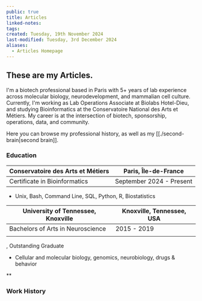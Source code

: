 ```yaml
---
public: true
title: Articles
linked-notes: 
tags: 
created: Tuesday, 19th November 2024
last-modified: Tuesday, 3rd December 2024
aliases:
  - Articles Homepage
---
```

## These are my Articles. 
I'm a biotech professional based in Paris with 5+ years of lab experience across molecular biology, neurodevelopment, and mammalian cell culture. Currently, I'm working as Lab Operations Associate at Biolabs Hotel-Dieu, and studying Bioinformatics at the Conservatoire National des Arts et Métiers. My career is at the intersection of biotech, sponsorship, operations, data, and community.

Here you can browse my professional history, as well as my [[./second-brain|second brain]].

### Education

| Conservatoire des Arts et Métiers | Paris, Île-de-France     |
| --------------------------------- | ------------------------ |
| Certificate in Bioinformatics     | September 2024 - Present |
- Unix, Bash, Command Line, SQL, Python, R, Biostatistics

| University of Tennessee, Knoxville | Knoxville, Tennessee, USA |
| ---------------------------------- | ------------------------- |
| Bachelors of Arts in Neuroscience  | 2015 - 2019               |
|                                    |                           |






    

 

, Outstanding Graduate 

- Cellular and molecular biology, genomics, neurobiology, drugs & behavior
    

**

### Work History


